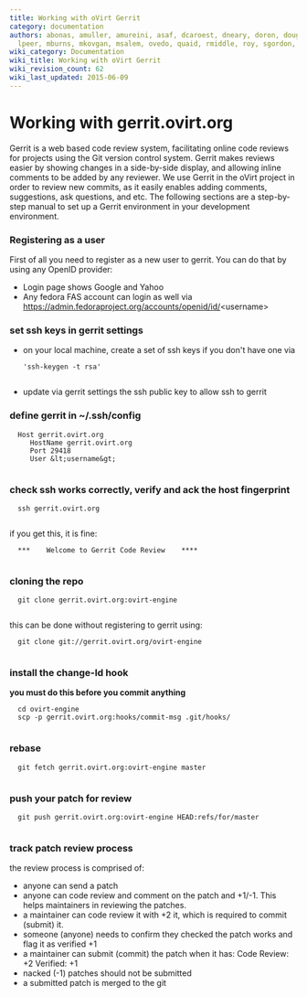```yaml
---
title: Working with oVirt Gerrit
category: documentation
authors: abonas, amuller, amureini, asaf, dcaroest, dneary, doron, dougsland, iheim,
  lpeer, mburns, mkovgan, msalem, ovedo, quaid, rmiddle, roy, sgordon, vered
wiki_category: Documentation
wiki_title: Working with oVirt Gerrit
wiki_revision_count: 62
wiki_last_updated: 2015-06-09
---
```


# Working with gerrit.ovirt.org

Gerrit is a web based code review system, facilitating online code reviews for projects using the Git version control system. Gerrit makes reviews easier by showing changes in a side-by-side display, and allowing inline comments to be added by any reviewer. We use Gerrit in the oVirt project in order to review new commits, as it easily enables adding comments, suggestions, ask questions, and etc. The following sections are a step-by-step manual to set up a Gerrit environment in your development environment.

### Registering as a user

First of all you need to register as a new user to gerrit. You can do that by using any OpenID provider:

* Login page shows Google and Yahoo
* Any fedora FAS account can login as well via
<https://admin.fedoraproject.org/accounts/openid/id/>&lt;username&gt;

### set ssh keys in gerrit settings

* on your local machine, create a set of ssh keys if you don't have one via

      'ssh-keygen -t rsa'
       

* update via gerrit settings the ssh public key to allow ssh to gerrit

### define gerrit in ~/.ssh/config

      Host gerrit.ovirt.org
         HostName gerrit.ovirt.org
         Port 29418
         User &lt;username&gt;
       

### check ssh works correctly, verify and ack the host fingerprint

      ssh gerrit.ovirt.org
       

if you get this, it is fine:

      ***    Welcome to Gerrit Code Review    ****
       

### cloning the repo

      git clone gerrit.ovirt.org:ovirt-engine
       

this can be done without registering to gerrit using:

      git clone git://gerrit.ovirt.org/ovirt-engine
       

### install the change-Id hook

**you must do this before you commit anything**

      cd ovirt-engine
      scp -p gerrit.ovirt.org:hooks/commit-msg .git/hooks/
       

### rebase

      git fetch gerrit.ovirt.org:ovirt-engine master
       

### push your patch for review

      git push gerrit.ovirt.org:ovirt-engine HEAD:refs/for/master
       

### track patch review process

the review process is comprised of:
* anyone can send a patch
* anyone can code review and comment on the patch and +1/-1. This helps maintainers in reviewing the patches.
* a maintainer can code review it with +2 it, which is required to commit (submit) it.
* someone (anyone) needs to confirm they checked the patch works and flag it as verified +1
* a maintainer can submit (commit) the patch when it has:
 Code Review: +2
 Verified: +1
* nacked (-1) patches should not be submitted
* a submitted patch is merged to the git
